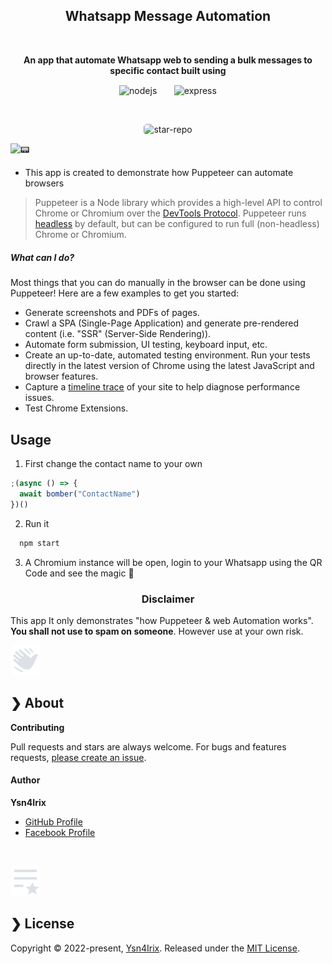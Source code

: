  <h2 align="center">Whatsapp Message Automation</h2>

<br>

<p align="center">
  <b>An app that automate Whatsapp web to sending a bulk messages to specific contact built using</b><br>
</p>

<p align="center">
  <img width="150px" src="https://res.cloudinary.com/ydevcloud/image/upload/v1658183164/yassi/mgkhs4y9ydmoyjyozulf.svg" align="center" alt="nodejs" />
  &nbsp; &nbsp; &nbsp;
  <img width="150px" src="https://res.cloudinary.com/ydevcloud/image/upload/v1662905754/yassi/dzvmfxeai0y1ovwgaryo.png" align="center" alt="express" />
  <br>
</p>

<br>

<p align="center">
  <img src="https://res.cloudinary.com/ydevcloud/image/upload/v1657122244/yassi/goafdvoalju7ty1seuqo.gif" alt="star-repo" style="border-radius: 5px;">
  <br>
</p>

![📟](https://res.cloudinary.com/ydevcloud/image/upload/v1656874185/asm9cp84cbuuqmarw9wq.png)

- This app is created to demonstrate how Puppeteer can automate browsers

> Puppeteer is a Node library which provides a high-level API to control Chrome or Chromium over the [DevTools Protocol](https://chromedevtools.github.io/devtools-protocol/). Puppeteer runs [headless](https://developers.google.com/web/updates/2017/04/headless-chrome) by default, but can be configured to run full (non-headless) Chrome or Chromium.

<!-- [START usecases] -->

##### What can I do?

Most things that you can do manually in the browser can be done using Puppeteer! Here are a few examples to get you started:

- Generate screenshots and PDFs of pages.
- Crawl a SPA (Single-Page Application) and generate pre-rendered content (i.e. "SSR" (Server-Side Rendering)).
- Automate form submission, UI testing, keyboard input, etc.
- Create an up-to-date, automated testing environment. Run your tests directly in the latest version of Chrome using the latest JavaScript and browser features.
- Capture a [timeline trace](https://developers.google.com/web/tools/chrome-devtools/evaluate-performance/reference) of your site to help diagnose performance issues.
- Test Chrome Extensions.
<!-- [END usecases] -->

## Usage

1. First change the contact name to your own

```js
;(async () => {
  await bomber("ContactName")
})()
```

2. Run it

```bash
  npm start
```

3. A Chromium instance will be open, login to your Whatsapp using the QR Code and see the magic 🤙

<h3><p align="center">Disclaimer</p></h3>

This app It only demonstrates "how Puppeteer & web Automation works". <b>You shall not use to spam on someone</b>. However use at your own risk.</i>

![🙌](https://raw.githubusercontent.com/ahmadawais/stuff/master/images/git/connect.png)


## ❯ About

<summary><strong>Contributing</strong></summary>

Pull requests and stars are always welcome. For bugs and features requests, [please create an issue](../../issues/new).

#### Author

**Ysn4Irix**

- [GitHub Profile](https://github.com/Ysn4irix)
- [Facebook Profile](https://facebook.com/ysn.irix)

<br>

![📃](https://raw.githubusercontent.com/ahmadawais/stuff/master/images/git/license.png)

## ❯ License

Copyright © 2022-present, [Ysn4Irix](https://github.com/Ysn4Irix).
Released under the [MIT License](LICENSE).
